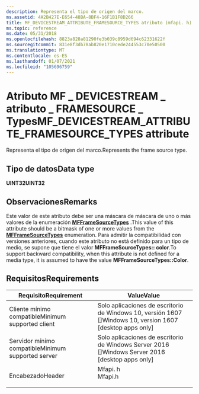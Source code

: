 ```yaml
---
description: Representa el tipo de origen del marco.
ms.assetid: 4A2B427E-E654-48BA-8BF4-16F1B1F8D266
title: MF_DEVICESTREAM_ATTRIBUTE_FRAMESOURCE_TYPES atributo (mfapi. h)
ms.topic: reference
ms.date: 05/31/2018
ms.openlocfilehash: 8823a828a81290fe3b039c8959d694c62331622f
ms.sourcegitcommit: 831e8f3db78ab820e1710cede244553c70e50500
ms.translationtype: MT
ms.contentlocale: es-ES
ms.lasthandoff: 01/07/2021
ms.locfileid: "105696759"
---
```

# <a name="mf_devicestream_attribute_framesource_types-attribute"></a><span data-ttu-id="fc7e7-103">Atributo MF \_ DEVICESTREAM \_ atributo \_ FRAMESOURCE \_ Types</span><span class="sxs-lookup"><span data-stu-id="fc7e7-103">MF\_DEVICESTREAM\_ATTRIBUTE\_FRAMESOURCE\_TYPES attribute</span></span>

<span data-ttu-id="fc7e7-104">Representa el tipo de origen del marco.</span><span class="sxs-lookup"><span data-stu-id="fc7e7-104">Represents the frame source type.</span></span>

## <a name="data-type"></a><span data-ttu-id="fc7e7-105">Tipo de datos</span><span class="sxs-lookup"><span data-stu-id="fc7e7-105">Data type</span></span>

<span data-ttu-id="fc7e7-106">**UINT32**</span><span class="sxs-lookup"><span data-stu-id="fc7e7-106">**UINT32**</span></span>

## <a name="remarks"></a><span data-ttu-id="fc7e7-107">Observaciones</span><span class="sxs-lookup"><span data-stu-id="fc7e7-107">Remarks</span></span>

<span data-ttu-id="fc7e7-108">Este valor de este atributo debe ser una máscara de máscara de uno o más valores de la enumeración [**MFFrameSourceTypes**](/windows/desktop/api/mfapi/ne-mfapi-mfframesourcetypes) .</span><span class="sxs-lookup"><span data-stu-id="fc7e7-108">This value of this attribute should be a bitmask of one or more values from the [**MFFrameSourceTypes**](/windows/desktop/api/mfapi/ne-mfapi-mfframesourcetypes) enumeration.</span></span> <span data-ttu-id="fc7e7-109">Para admitir la compatibilidad con versiones anteriores, cuando este atributo no está definido para un tipo de medio, se supone que tiene el valor **MFFrameSourceTypes:: color**.</span><span class="sxs-lookup"><span data-stu-id="fc7e7-109">To support backward compatibility, when this attribute is not defined for a media type, it is assumed to have the value **MFFrameSourceTypes::Color**.</span></span>

## <a name="requirements"></a><span data-ttu-id="fc7e7-110">Requisitos</span><span class="sxs-lookup"><span data-stu-id="fc7e7-110">Requirements</span></span>



| <span data-ttu-id="fc7e7-111">Requisito</span><span class="sxs-lookup"><span data-stu-id="fc7e7-111">Requirement</span></span> | <span data-ttu-id="fc7e7-112">Value</span><span class="sxs-lookup"><span data-stu-id="fc7e7-112">Value</span></span> |
|-------------------------------------|------------------------------------------------------------------------------------|
| <span data-ttu-id="fc7e7-113">Cliente mínimo compatible</span><span class="sxs-lookup"><span data-stu-id="fc7e7-113">Minimum supported client</span></span><br/> | <span data-ttu-id="fc7e7-114">Solo aplicaciones de escritorio de Windows 10, versión 1607 \[\]</span><span class="sxs-lookup"><span data-stu-id="fc7e7-114">Windows 10, version 1607 \[desktop apps only\]</span></span><br/>                          |
| <span data-ttu-id="fc7e7-115">Servidor mínimo compatible</span><span class="sxs-lookup"><span data-stu-id="fc7e7-115">Minimum supported server</span></span><br/> | <span data-ttu-id="fc7e7-116">Solo aplicaciones de escritorio de Windows Server 2016 \[\]</span><span class="sxs-lookup"><span data-stu-id="fc7e7-116">Windows Server 2016 \[desktop apps only\]</span></span><br/>                               |
| <span data-ttu-id="fc7e7-117">Encabezado</span><span class="sxs-lookup"><span data-stu-id="fc7e7-117">Header</span></span><br/>                   | <dl> <span data-ttu-id="fc7e7-118"><dt>Mfapi. h</dt></span><span class="sxs-lookup"><span data-stu-id="fc7e7-118"><dt>Mfapi.h</dt></span></span> </dl> |



 

 




